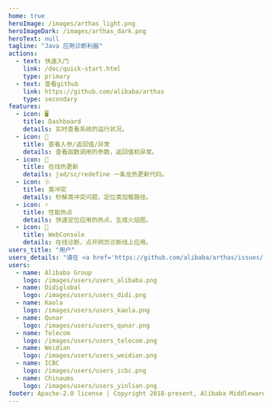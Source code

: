```yaml
---
home: true
heroImage: /images/arthas_light.png
heroImageDark: /images/arthas_dark.png
heroText: null
tagline: "Java 应用诊断利器"
actions:
  - text: 快速入门
    link: /doc/quick-start.html
    type: primary
  - text: 查看github
    link: https://github.com/alibaba/arthas
    type: secondary
features:
  - icon: 🖥
    title: Dashboard
    details: 实时查看系统的运行状况。
  - icon: 🔬
    title: 查看入参/返回值/异常
    details: 查看函数调用的参数，返回值和异常。
  - icon: 🔩
    title: 在线热更新
    details: jad/sc/redefine 一条龙热更新代码。
  - icon: 🩺
    title: 类冲突
    details: 秒解类冲突问题，定位类加载路径。
  - icon: ⚡️
    title: 性能热点
    details: 快速定位应用的热点，生成火焰图。
  - icon: 📡
    title: WebConsole
    details: 在线诊断，点开网页诊断线上应用。
users_title: "用户"
users_details: "请在 <a href='https://github.com/alibaba/arthas/issues/111' target='_blank'>Wanted: who's using arthas</a> 上提供信息来帮助Arthas做的更好。"
users:
  - name: Alibaba Group
    logo: /images/users/users_alibaba.png
  - name: Didiglobal
    logo: /images/users/users_didi.png
  - name: Kaola
    logo: /images/users/users_kaola.png
  - name: Qunar
    logo: /images/users/users_qunar.png
  - name: Telecom
    logo: /images/users/users_telecom.png
  - name: Weidian
    logo: /images/users/users_weidian.png
  - name: ICBC
    logo: /images/users/users_icbc.png
  - name: Chinaums
    logo: /images/users/users_yinlian.png
footer: Apache-2.0 license | Copyright 2018-present, Alibaba Middleware Group, and contributors
---
```

